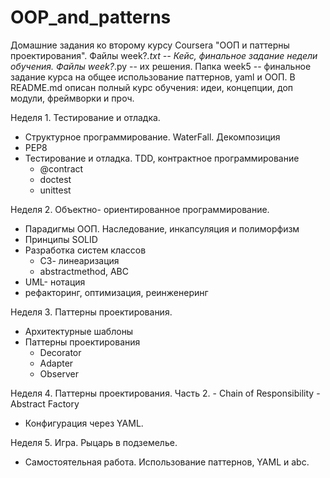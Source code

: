 # OOP_and_patterns

Домашние задания ко второму курсу Coursera "ООП и паттерны проектирования". 
Файлы week?*.txt -- Кейс, финальное задание недели обучения. 
Файлы week?*.py -- их решения.
Папка week5 -- финальное задание курса на общее использование паттернов, yaml и ООП.
В README.md описан полный курс обучения: идеи, концепции, доп модули, фреймворки и проч.

Неделя 1. Тестирование и отладка.
- Структурное программирование. WaterFall. Декомпозиция
- PEP8
- Тестирование и отладка. TDD, контрактное программирование
	- @contract
	- doctest
	- unittest

Неделя 2. Объектно- ориентированное программирование.
- Парадигмы ООП. Наследование, инкапсуляция и полиморфизм
- Принципы SOLID
- Разработка систем классов
	- С3- линеаризация
	- abstractmethod, ABC
- UML- нотация
- рефакторинг, оптимизация, реинженеринг

Неделя 3. Паттерны проектирования.
- Архитектурные шаблоны
- Паттерны проектирования
	- Decorator
	- Adapter
	- Observer

Неделя 4. Паттерны проектирования. Часть 2.
	- Chain of Responsibility
	- Abstract Factory
- Конфигурация через YAML.

Неделя 5. Игра. Рыцарь в подземелье.
- Самостоятельная работа. Использование паттернов, YAML и abc.
